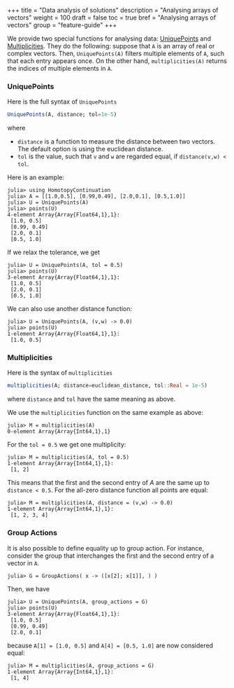 +++
title = "Data analysis of solutions"
description = "Analysing arrays of vectors"
weight = 100
draft = false
toc = true
bref = "Analysing arrays of vectors"
group = "feature-guide"
+++


We provide two special functions for analysing data: [UniquePoints](https://www.juliahomotopycontinuation.org/HomotopyContinuation.jl/stable/sorting/#Computing-unique-points-in-an-array-of-vectors-1) and [Multiplicities](https://www.juliahomotopycontinuation.org/HomotopyContinuation.jl/stable/sorting/#Computing-points-in-an-array-of-vectors-which-appear-multiple-times-1). They do the following: suppose that `A` is an array of real or complex vectors. Then, `UniquePoints(A)` filters multiple elements of `A`, such that each entry appears once.  On the other hand, `multiplicities(A)` returns the indices of multiple elements in `A`.

<h3 class="section-head" id="uniquepoints"><a>UniquePoints</a></h3>

Here is the full syntax of `UniquePoints`

```julia
UniquePoints(A, distance; tol=1e-5)
```

where

* `distance` is a function to measure the distance between two vectors. The default option is using the euclidean distance.
* `tol` is the value, such that `v` and `w` are regarded equal, if `distance(v,w) < tol`.

Here is an example:

```julia-repl
julia> using HomotopyContinuation
julia> A = [[1.0,0.5], [0.99,0.49], [2.0,0.1], [0.5,1.0]]
julia> U = UniquePoints(A)
julia> points(U)
4-element Array{Array{Float64,1},1}:
 [1.0, 0.5]  
 [0.99, 0.49]
 [2.0, 0.1]  
 [0.5, 1.0]
```

If we relax the tolerance, we get

```julia-repl
julia> U = UniquePoints(A, tol = 0.5)
julia> points(U)
3-element Array{Array{Float64,1},1}:
 [1.0, 0.5]
 [2.0, 0.1]
 [0.5, 1.0]
```

We can also use another distance function:
```julia-repl
julia> U = UniquePoints(A, (v,w) -> 0.0)
julia> points(U)
1-element Array{Array{Float64,1},1}:
 [1.0, 0.5]
```



<h3 class="section-head" id="multiplicities"><a>Multiplicities</a></h3>

Here is the syntax of `multiplicities`

```julia
multiplicities(A; distance=euclidean_distance, tol::Real = 1e-5)
```

where `distance` and `tol` have the same meaning as above.

We use the `multiplicities` function on the same example as above:

```julia-repl
julia> M = multiplicities(A)
0-element Array{Array{Int64,1},1}
```

For the `tol = 0.5` we get one multiplicity:

```julia-repl
julia> M = multiplicities(A, tol = 0.5)
1-element Array{Array{Int64,1},1}:
 [1, 2]
```

This means that the first and the second entry of $A$ are the same up to `distance < 0.5`. For the all-zero distance function all points are equal:

```julia-repl
julia> M = multiplicities(A, distance = (v,w) -> 0.0)
1-element Array{Array{Int64,1},1}:
 [1, 2, 3, 4]
```


<h3 class="section-head" id="groupactions"><a>Group Actions</a></h3>

It is also possible to define equality up to group action. For instance, consider the group that interchanges the first and the second entry of a vector in `A`.

```julia-repl
julia> G = GroupActions( x -> ([x[2]; x[1]], ) )
```

Then, we have

```julia-repl
julia> U = UniquePoints(A, group_actions = G)
julia> points(U)
3-element Array{Array{Float64,1},1}:
 [1.0, 0.5]  
 [0.99, 0.49]
 [2.0, 0.1]  
```

because `A[1] = [1.0, 0.5]` and `A[4] = [0.5, 1.0]` are now considered equal:

```julia-repl
julia> M = multiplicities(A, group_actions = G)
1-element Array{Array{Int64,1},1}:
 [1, 4]
```
